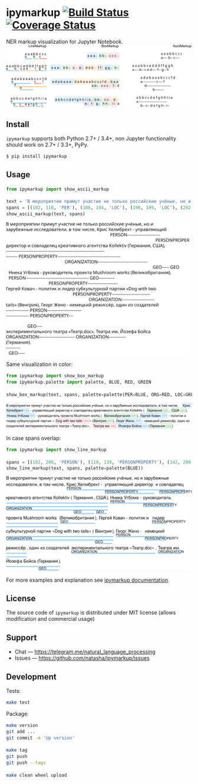 # ipymarkup [![Build Status](https://travis-ci.org/natasha/ipymarkup.svg?branch=master)](https://travis-ci.org/natasha/ipymarkup) [![Coverage Status](https://coveralls.io/repos/github/natasha/ipymarkup/badge.svg?branch=master)](https://coveralls.io/github/natasha/ipymarkup?branch=master)

NER markup visualization for Jupyter Notebook. 
<img src="i/table.svg"/>

## Install

`ipymarkup` supports both Python 2.7+ / 3.4+, non Jupyter functionality should work on 2.7+ / 3.3+, PyPy.

```bash
$ pip install ipymarkup
```

## Usage

```python
from ipymarkup import show_ascii_markup

text = 'В мероприятии примут участие не только российские учёные, но и зарубежные исследователи, в том числе, Крис Хелмбрехт - управляющий директор и совладелец креативного агентства Kollektiv (Германия, США), Ннека Угбома - руководитель проекта Mushroom works (Великобритания), Гергей Ковач - политик и лидер субкультурной партии «Dog with two tails» (Венгрия), Георг Жено - немецкий режиссёр, один из создателей экспериментального театра «Театр.doc», Театра им. Йозефа Бойса (Германия).'
spans = [(102, 116, 'PER'), (186, 194, 'LOC'), (196, 199, 'LOC'), (202, 214, 'PER'), (254, 268, 'LOC'), (271, 283, 'PER'), (324, 342, 'ORG'), (345, 352, 'LOC'), (355, 365, 'PER'), (445, 455, 'ORG'), (456, 468, 'PER'), (470, 478, 'LOC')]
show_ascii_markup(text, spans)
```
<img src="i/03.svg">

Same visualization in color:
```python
from ipymarkup import show_box_markup
from ipymarkup.palette import palette, BLUE, RED, GREEN

show_box_markup(text, spans, palette=palette(PER=BLUE, ORG=RED, LOC=GREEN))
```
<img src="i/01.svg"/>

In case spans overlap:
```python
from ipymarkup import show_line_markup

spans = [(102, 200, 'PERSON'), (119, 139, 'PERSONPROPERTY'), (142, 200, 'PERSONPROPERTY'), (153, 200, 'ORGANIZATION'), (186, 194, 'GEO'), (196, 199, 'GEO'), (202, 252, 'PERSON'), (217, 252, 'PERSONPROPERTY'), (254, 268, 'GEO'), (296, 353, 'PERSONPROPERTY'), (302, 353, 'ORGANIZATION'), (345, 352, 'GEO'), (355, 385, 'PERSON'), (368, 385, 'PERSONPROPERTY'), (406, 443, 'ORGANIZATION'), (445, 479, 'ORGANIZATION'), (470, 478, 'GEO')]
show_line_markup(text, spans, palette=palette(BLUE))
```
<img src="i/02.svg">

For more examples and explanation see [ipymarkup documentation](http://nbviewer.jupyter.org/github/natasha/ipymarkup/blob/master/docs.ipynb).

## License

The source code of `ipymarkup` is distributed under MIT license (allows modification and commercial usage)

## Support

- Chat — https://telegram.me/natural_language_processing
- Issues — https://github.com/natasha/ipymarkup/issues

## Development

Tests:

```bash
make test
```

Package:

```bash
make version
git add ...
git commit -m 'Up version'

make tag
git push
git push --tags

make clean wheel upload
```
